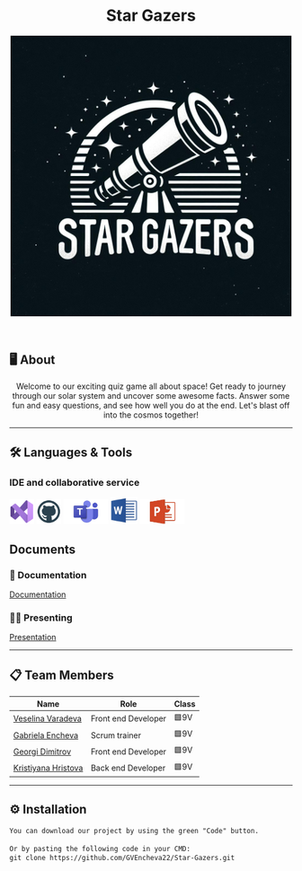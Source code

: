 <h1 align="center"> Star Gazers </h1>

<p align="center">
    <img src="./resources/Logo.jpg" width="500px"/>
</p>

<br>

## 🖥️ About
<p align="center">
Welcome to our exciting quiz game all about space! Get ready to journey through our solar system and uncover some awesome facts. Answer some fun and easy questions, and see how well you do at the end. Let's blast off into the cosmos together!  
</p>

<hr> 

## 🛠️ Languages & Tools
### IDE and collaborative service
<p align="left">
    <a href="https://visualstudio.microsoft.com/vs/"><img src="./resources/visual-studio.png" alt="Visual Studio 2022 logo" width="44px" /></a>
    <a href="https://github.com/"><img src="./resources/git-hub.png" alt="GitHub logo" width="44px" /></a>
    <a href="https://microsoft.com/bg-bg/microsoft-teams/log-in"><img src="./resources/ms-teams.png" alt="Microsoft Teams logo" width="80px" /></a>
    <a href="https://www.microsoft.com/en-ww/microsoft-365/word"><img src="./resources/word.png" alt="MS Word logo" width="48px" /></a>
    <a href="https://www.microsoft.com/en-us/microsoft-365/powerpoint"><img src="./resources/power-point.png" alt="MS PowerPoint logo" width="80px" /></a>
</p>

## Documents

### 📄 Documentation
[Documentation](https://codingburgas-my.sharepoint.com/:w:/g/personal/gvencheva22_codingburgas_bg/ESK_3xO9fFJBry0ii5rKWz8BlGVQVoi6zbw4766Q6SNGVw?e=uhW2iO)

### 🧑‍🏫 Presenting
[Presentation](https://codingburgas-my.sharepoint.com/:p:/g/personal/gvencheva22_codingburgas_bg/EQjuxvQn1NdJvD8bHVVP-v4Bylar27UObUTLCHqp-3l2tA?e=mVHTr1)

<hr> 

## 📋 Team Members
| Name                                                   | Role                | Class |
|--------------------------------------------------------|---------------------|-------|
| [Veselina Varadeva](https://github.com/VTVaradeva22)   | Front end Developer | 🟩9V   |
| [Gabriela Encheva](https://github.com/GVEncheva22)   | Scrum trainer         | 🟩9V   |
| [Georgi Dimitrov](https://github.com/GSDimitrov22)     | Front end Developer | 🟩9V   |
| [Kristiyana Hristova](https://github.com/KIHristova22) | Back end Developer  | 🟩9V   |

<hr>

## ⚙ Installation
```
You can download our project by using the green "Code" button.

Or by pasting the following code in your CMD:
git clone https://github.com/GVEncheva22/Star-Gazers.git
```
